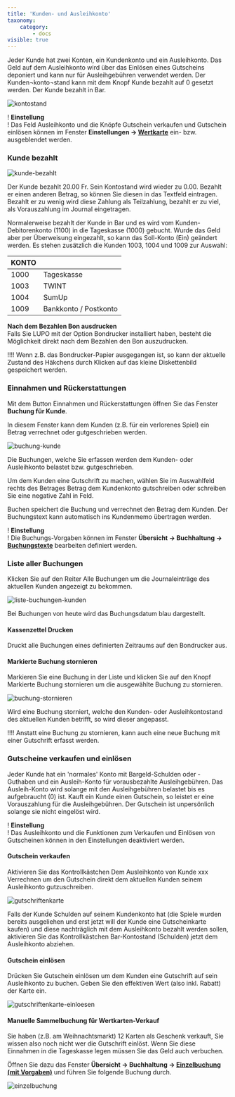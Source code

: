 ```yaml
---
title: 'Kunden- und Ausleihkonto'
taxonomy:
    category:
        - docs
visible: true
---
```


Jeder Kunde hat zwei Konten, ein Kundenkonto und ein Ausleihkonto. Das Geld auf dem Ausleihkonto wird über das Einlösen eines Gutscheins deponiert und kann nur für Ausleihgebühren verwendet werden. Der Kunden¬konto¬stand kann mit dem Knopf Kunde bezahlt auf 0 gesetzt werden. Der Kunde bezahlt in Bar.

![kontostand](../../images/kontostand.png)

! **Einstellung**  
! Das Feld Ausleihkonto und die Knöpfe <span class="btn-lupo">Gutschein verkaufen</span> und <span class="btn-lupo">Gutschein einlösen</span> können im Fenster **Einstellungen → [Wertkarte](/einstellungen/allgemeine-einstellungen/wertkarte-vorauszahlungen#meldung-gutschriftenkonto-aufgebraucht)** ein- bzw. ausgeblendet werden.

### Kunde bezahlt

![kunde-bezahlt](../../images/kunde-bezahlt.png)

Der Kunde bezahlt 20.00 Fr. Sein Kontostand wird wieder zu 0.00. Bezahlt er einen anderen Betrag, so können Sie diesen in das Textfeld eintragen. Bezahlt er zu wenig wird diese Zahlung als Teilzahlung, bezahlt er zu viel, als Vorauszahlung im Journal eingetragen.

Normalerweise bezahlt der Kunde in Bar und es wird vom Kunden-Debitorenkonto (1100) in die Tageskasse (1000) gebucht. Wurde das Geld aber per Überweisung eingezahlt, so kann das Soll-Konto (Ein) geändert werden. Es stehen zusätzlich die Kunden 1003, 1004 und 1009 zur Auswahl:

| KONTO |  |
| --- | --- | 
| 1000 | Tageskasse |
| 1003 | TWINT |
| 1004 | SumUp |
| 1009 | Bankkonto / Postkonto |

**Nach dem Bezahlen Bon ausdrucken**  
Falls Sie LUPO mit der Option Bondrucker installiert haben, besteht die Möglichkeit direkt nach dem Bezahlen den Bon auszudrucken.


!!!! Wenn z.B. das Bondrucker-Papier ausgegangen ist, so kann der aktuelle Zustand des Häkchens durch Klicken auf das kleine Diskettenbild gespeichert werden.

### Einnahmen und Rückerstattungen

Mit dem Button <span class="btn-lupo">Einnahmen und Rückerstattungen</span> öffnen Sie das Fenster **Buchung für Kunde**.

In diesem Fenster kann dem Kunden (z.B. für ein verlorenes Spiel) ein Betrag verrechnet oder gutgeschrieben werden.

![buchung-kunde](../../images/buchung-kunde.png)

Die Buchungen, welche Sie erfassen werden dem Kunden- oder Ausleihkonto belastet bzw. gutgeschrieben.

Um dem Kunden eine Gutschrift zu machen, wählen Sie im Auswahlfeld rechts des Betrages Betrag dem Kundenkonto gutschreiben oder schreiben Sie eine negative Zahl in Feld.

<span class="btn-lupo">Buchen</span> speichert die Buchung und verrechnet den Betrag dem Kunden. Der Buchungstext kann automatisch ins Kundenmemo übertragen werden.

! **Einstellung**  
! Die Buchungs-Vorgaben können im Fenster **Übersicht → Buchhaltung → [Buchungstexte](/buchhaltung/buchungstexte-bearbeiten#buchungstext)** bearbeiten definiert werden.

### Liste aller Buchungen

Klicken Sie auf den Reiter Alle Buchungen um die Journaleinträge des aktuellen Kunden angezeigt zu bekommen.

![liste-buchungen-kunden](../../images/liste-buchungen-kunden.png)

Bei Buchungen von heute wird das Buchungsdatum blau dargestellt.

#### Kassenzettel Drucken

Druckt alle Buchungen eines definierten Zeitraums auf den Bondrucker aus.

#### Markierte Buchung stornieren

Markieren Sie eine Buchung in der Liste und klicken Sie auf den Knopf <span class="btn-lupo">Markierte Buchung stornieren</span> um die ausgewählte Buchung zu stornieren.

![buchung-stornieren](../../images/buchung-stornieren.png)

Wird eine Buchung storniert, welche den Kunden- oder Ausleihkontostand des aktuellen Kunden betrifft, so wird dieser angepasst.


!!!! Anstatt eine Buchung zu stornieren, kann auch eine neue Buchung mit einer Gutschrift erfasst werden.

### Gutscheine verkaufen und einlösen

Jeder Kunde hat ein 'normales' Konto mit Bargeld-Schulden oder -Guthaben und ein Ausleih-Konto für vorausbezahlte Ausleihgebühren. Das Ausleih-Konto wird solange mit den Ausleihgebühren belastet bis es aufgebraucht (0) ist. Kauft ein Kunde einen Gutschein, so leistet er eine Vorauszahlung für die Ausleihgebühren. Der Gutschein ist unpersönlich solange sie nicht eingelöst wird.

! **Einstellung**  
! Das Ausleihkonto und die Funktionen zum Verkaufen und Einlösen von Gutscheinen können in den Einstellungen deaktiviert werden.

#### Gutschein verkaufen

Aktivieren Sie das Kontrollkästchen Dem Ausleihkonto von Kunde xxx Verrechnen um den Gutschein direkt dem aktuellen Kunden seinem Ausleihkonto gutzuschreiben.

![gutschriftenkarte](../../images/gutschriftenkarte.png)

Falls der Kunde Schulden auf seinem Kundenkonto hat (die Spiele wurden bereits ausgeliehen und erst jetzt will der Kunde eine Gutscheinkarte kaufen) und diese nachträglich mit dem Ausleihkonto bezahlt werden sollen, aktivieren Sie das Kontrollkästchen Bar-Kontostand (Schulden) jetzt dem Ausleihkonto abziehen.

#### Gutschein einlösen

Drücken Sie Gutschein einlösen um dem Kunden eine Gutschrift auf sein Ausleihkonto zu buchen. Geben Sie den effektiven Wert (also inkl. Rabatt) der Karte ein.

![gutschriftenkarte-einloesen](../../images/gutschriftenkarte-einloesen.png)

#### Manuelle Sammelbuchung für Wertkarten-Verkauf

Sie haben (z.B. am Weihnachtsmarkt) 12 Karten als Geschenk verkauft, Sie wissen also noch nicht wer die Gutschrift einlöst. Wenn Sie diese Einnahmen in die Tageskasse legen müssen Sie das Geld auch verbuchen.

Öffnen Sie dazu das Fenster **Übersicht → Buchhaltung → [Einzelbuchung (mit Vorgaben)](/buchhaltung/manuell-buchen-mit-vorgaben)** und führen Sie folgende Buchung durch.

![einzelbuchung](../../images/einzelbuchung.png)
